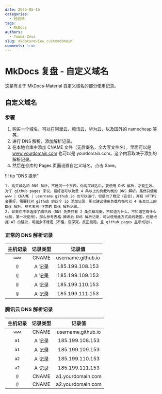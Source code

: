 ```yaml
---
date: 2025-05-15
categories:
  - 经验帖
tags:
  - MkDocs
authors:
  - Yuumi-Zeus
slug: mkdocsreview_customdomain
comments: true
---
```


# MkDocs 复盘 - 自定义域名

这是有关于 MkDocs-Material 自定义域名的部分使用记录。

<!-- more -->

## 自定义域名

### 步骤

1. 购买一个域名，可以在阿里云，腾讯云，华为云，以及国外的 namecheap 等等。
2. 进行 DNS 解析，添加解析记录。
3. 在本地仓库中添加 CNAME 文件（无后缀名，全大写文件名），里面可以是 www.yourdomain.com 也可以是 yourdomain.com。这个内容取决于添加的解析记录。
4. 然后在仓库的 Pages 页面设置自定义域名，点击 Save。

!!! tip "DNS 提示"

    1. 购买域名和 DNS 解析，不是同一个东西，你购买域名后，要使用 DNS 解析，才能生效。对于 github pages 来说，最好选可以免费 4 条以上的负载均衡的 DNS 解析。虽然只使用 www | CNAME | username.github.io 也可以运行，但是为了稳定（安全），开启 HTTPS 会更好，需要针对 github 的四个 ip 添加记录，所以建议使用负载均衡可以 4 条及以上的 DNS 解析，参考表格-正常的 DNS 解析记录。
    2. 如果你不幸选择了腾讯云（DNS 免费只有 2 条负载均衡，不知道为什么，不知道它有什么优势，第一次使用），那么参考表格-腾讯云 DNS 解析记录，可以使用此方式曲线救国，但是根据 AI 的建议，可能会不稳定（不懂，没深究，反正能跑，且 github pages 显示成功）。

### 正常的 DNS 解析记录  
| 主机记录 | 记录类型 |       记录值       |
| :------: | :------: | :----------------: |
|  `www`   |  CNAME   | username.github.io |
|   `@`    |  A 记录  |  185.199.108.153   |
|   `@`    |  A 记录  |  185.199.109.153   |
|   `@`    |  A 记录  |  185.199.110.153   |
|   `@`    |  A 记录  |  185.199.111.153   |

### 腾讯云 DNS 解析记录
| 主机记录 | 记录类型 |       记录值       |
| :------: | :------: | :----------------: |
|  `www`   |  CNAME   | username.github.io |
|   `a1`   |  A 记录  |  185.199.108.153   |
|   `a1`   |  A 记录  |  185.199.109.153   |
|   `a2`   |  A 记录  |  185.199.110.153   |
|   `a2`   |  A 记录  |  185.199.111.153   |
|   `@`    |  CNAME   | a1.yourdomain.com  |
|   `@`    |  CNAME   | a2.yourdomain.com  |

